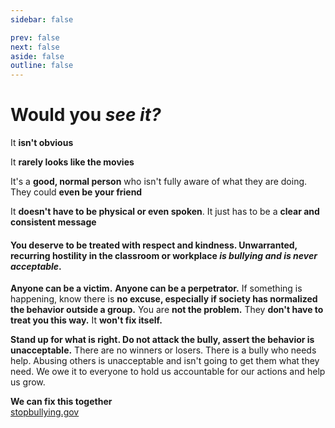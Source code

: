 ```yaml
---
sidebar: false

prev: false
next: false
aside: false
outline: false
---
```


<script setup>
    import { useData } from 'vitepress'

    const data = useData();
    data.isDark.value = true;
</script>


# Would you **_see it?_**

It **isn't obvious**

It **rarely looks like the movies**

It's a **good, normal person** who isn't fully aware of what they are doing. They could **even be your friend**

It **doesn't have to be physical or even spoken**. It just has to be a **clear and consistent message**

#### You deserve to be treated with respect and kindness. Unwarranted, recurring hostility in the classroom or workplace _is bullying and is never acceptable_.

**Anyone can be a victim.** **Anyone can be a perpetrator.** If something is happening, know there is **no excuse, especially if society has normalized the behavior outside a group.** You are **not the problem.** They **don't have to treat you this way.** It **won't fix itself.**

**Stand up for what is right. Do not attack the bully, assert the behavior is unacceptable.** There are no winners or losers. There is a bully who needs help. Abusing others is unacceptable and isn't going to get them what they need. We owe it to everyone to hold us accountable for our actions and help us grow.

**We can fix this together**  
[stopbullying.gov](https://www.stopbullying.gov/)